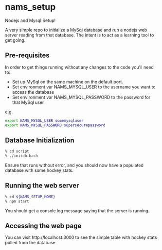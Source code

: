 # nams_setup

Nodejs and Mysql Setup!

A very simple repo to initialize a MySql database and run a nodejs web server
reading from that database. The intent is to act as a learning tool to get going.

Pre-requisites
--------------

In order to get things running without any changes to the code you'll need to:
* Set up MySql on the same machine on the default port.
* Set environment var NAMS_MYSQL_USER to the username you want to access the database
* Set environment var NAMS_MYSQL_PASSWORD to the password for that MySql user

e.g.
```bash
export NAMS_MYSQL_USER somemysqluser
export NAMS_MYSQL_PASSWORD supersecurepassword
```

Database Initialization
-----------------------
```bash
% cd script
% ./initdb.bash
```

Ensure that runs without error, and you should now have a populated database with 
some hockey stats.

Running the web server
----------------------

```bash
% cd ${NAMS_SETUP_HOME}
% npm start
```

You should get a console log message saying that the server is running.

Accessing the web page
----------------------

You can visit http://localhost:3000 to see the simple table with hockey stats
pulled from the database